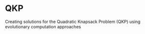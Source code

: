 # QKP
Creating solutions for the Quadratic Knapsack Problem (QKP) using evolutionary computation approaches
